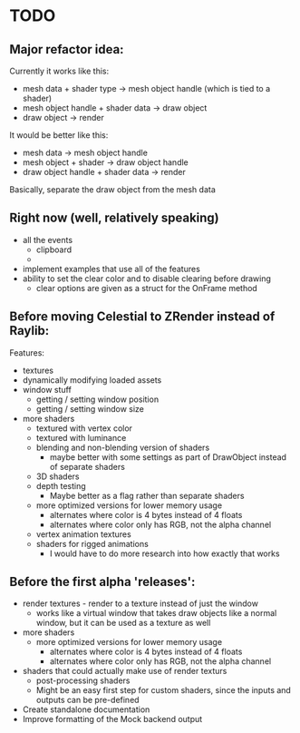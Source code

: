 # TODO

## Major refactor idea:

Currently it works like this:
- mesh data + shader type -> mesh object handle (which is tied to a shader)
- mesh object handle + shader data -> draw object
- draw object -> render

It would be better like this:
- mesh data -> mesh object handle
- mesh object + shader -> draw object handle
- draw object handle + shader data -> render

Basically, separate the draw object from the mesh data

## Right now (well, relatively speaking)

- all the events
    - clipboard
    - 
- implement examples that use all of the features
- ability to set the clear color and to disable clearing before drawing
    - clear options are given as a struct for the OnFrame method


## Before moving Celestial to ZRender instead of Raylib:

Features:
- textures
- dynamically modifying loaded assets
- window stuff
    - getting / setting window position
    - getting / setting window size
- more shaders
    - textured with vertex color
    - textured with luminance
    - blending and non-blending version of shaders
        - maybe better with some settings as part of DrawObject instead of separate shaders
    - 3D shaders
    - depth testing
        - Maybe better as a flag rather than separate shaders
    - more optimized versions for lower memory usage
        - alternates where color is 4 bytes instead of 4 floats
        - alternates where color only has RGB, not the alpha channel
    - vertex animation textures
    - shaders for rigged animations
        - I would have to do more research into how exactly that works


## Before the first alpha 'releases':

- render textures - render to a texture instead of just the window
    - works like a virtual window that takes draw objects like a normal window, but it can be used as a texture as well
- more shaders
    - more optimized versions for lower memory usage
        - alternates where color is 4 bytes instead of 4 floats
        - alternates where color only has RGB, not the alpha channel
- shaders that could actually make use of render texturs
    - post-processing shaders
    - Might be an easy first step for custom shaders, since the inputs and outputs can be pre-defined
- Create standalone documentation
- Improve formatting of the Mock backend output
